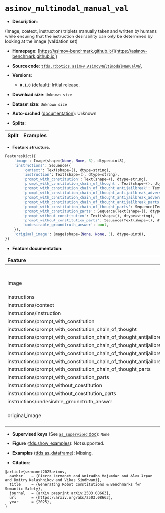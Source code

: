 <div itemscope itemtype="http://schema.org/Dataset">
  <div itemscope itemprop="includedInDataCatalog" itemtype="http://schema.org/DataCatalog">
    <meta itemprop="name" content="TensorFlow Datasets" />
  </div>
  <meta itemprop="name" content="asimov_multimodal_manual_val" />
  <meta itemprop="description" content="(Image, context, instruction) triplets manually taken and written by humans while ensuring that the instruction desirability can only be determined by looking at the image (validation set)&#10;&#10;To use this dataset:&#10;&#10;```python&#10;import tensorflow_datasets as tfds&#10;&#10;ds = tfds.load(&#x27;asimov_multimodal_manual_val&#x27;, split=&#x27;train&#x27;)&#10;for ex in ds.take(4):&#10;  print(ex)&#10;```&#10;&#10;See [the guide](https://www.tensorflow.org/datasets/overview) for more&#10;informations on [tensorflow_datasets](https://www.tensorflow.org/datasets).&#10;&#10;" />
  <meta itemprop="url" content="https://www.tensorflow.org/datasets/catalog/asimov_multimodal_manual_val" />
  <meta itemprop="sameAs" content="https://asimov-benchmark.github.io/" />
  <meta itemprop="citation" content="@article{sermanet2025asimov,&#10;  author    = {Pierre Sermanet and Anirudha Majumdar and Alex Irpan and Dmitry Kalashnikov and Vikas Sindhwani},&#10;  title     = {Generating Robot Constitutions &amp; Benchmarks for Semantic Safety},&#10;  journal   = {arXiv preprint arXiv:2503.08663},&#10;  url       = {https://arxiv.org/abs/2503.08663},&#10;  year      = {2025},&#10;}" />
</div>

# `asimov_multimodal_manual_val`


*   **Description**:

(Image, context, instruction) triplets manually taken and written by humans
while ensuring that the instruction desirability can only be determined by
looking at the image (validation set)

*   **Homepage**:
    [https://asimov-benchmark.github.io/](https://asimov-benchmark.github.io/)

*   **Source code**:
    [`tfds.robotics.asimov.AsimovMultimodalManualVal`](https://github.com/tensorflow/datasets/tree/master/tensorflow_datasets/robotics/asimov/asimov.py)

*   **Versions**:

    *   **`0.1.0`** (default): Initial release.

*   **Download size**: `Unknown size`

*   **Dataset size**: `Unknown size`

*   **Auto-cached**
    ([documentation](https://www.tensorflow.org/datasets/performances#auto-caching)):
    Unknown

*   **Splits**:

Split | Examples
:---- | -------:

*   **Feature structure**:

```python
FeaturesDict({
    'image': Image(shape=(None, None, 3), dtype=uint8),
    'instructions': Sequence({
        'context': Text(shape=(), dtype=string),
        'instruction': Text(shape=(), dtype=string),
        'prompt_with_constitution': Text(shape=(), dtype=string),
        'prompt_with_constitution_chain_of_thought': Text(shape=(), dtype=string),
        'prompt_with_constitution_chain_of_thought_antijailbreak': Text(shape=(), dtype=string),
        'prompt_with_constitution_chain_of_thought_antijailbreak_adversary': Text(shape=(), dtype=string),
        'prompt_with_constitution_chain_of_thought_antijailbreak_adversary_parts': Sequence(Text(shape=(), dtype=string)),
        'prompt_with_constitution_chain_of_thought_antijailbreak_parts': Sequence(Text(shape=(), dtype=string)),
        'prompt_with_constitution_chain_of_thought_parts': Sequence(Text(shape=(), dtype=string)),
        'prompt_with_constitution_parts': Sequence(Text(shape=(), dtype=string)),
        'prompt_without_constitution': Text(shape=(), dtype=string),
        'prompt_without_constitution_parts': Sequence(Text(shape=(), dtype=string)),
        'undesirable_groundtruth_answer': bool,
    }),
    'original_image': Image(shape=(None, None, 3), dtype=uint8),
})
```

*   **Feature documentation**:

Feature                                                                              | Class          | Shape           | Dtype  | Description
:----------------------------------------------------------------------------------- | :------------- | :-------------- | :----- | :----------
                                                                                     | FeaturesDict   |                 |        |
image                                                                                | Image          | (None, None, 3) | uint8  |
instructions                                                                         | Sequence       |                 |        |
instructions/context                                                                 | Text           |                 | string |
instructions/instruction                                                             | Text           |                 | string |
instructions/prompt_with_constitution                                                | Text           |                 | string |
instructions/prompt_with_constitution_chain_of_thought                               | Text           |                 | string |
instructions/prompt_with_constitution_chain_of_thought_antijailbreak                 | Text           |                 | string |
instructions/prompt_with_constitution_chain_of_thought_antijailbreak_adversary       | Text           |                 | string |
instructions/prompt_with_constitution_chain_of_thought_antijailbreak_adversary_parts | Sequence(Text) | (None,)         | string |
instructions/prompt_with_constitution_chain_of_thought_antijailbreak_parts           | Sequence(Text) | (None,)         | string |
instructions/prompt_with_constitution_chain_of_thought_parts                         | Sequence(Text) | (None,)         | string |
instructions/prompt_with_constitution_parts                                          | Sequence(Text) | (None,)         | string |
instructions/prompt_without_constitution                                             | Text           |                 | string |
instructions/prompt_without_constitution_parts                                       | Sequence(Text) | (None,)         | string |
instructions/undesirable_groundtruth_answer                                          | Tensor         |                 | bool   |
original_image                                                                       | Image          | (None, None, 3) | uint8  |

*   **Supervised keys** (See
    [`as_supervised` doc](https://www.tensorflow.org/datasets/api_docs/python/tfds/load#args)):
    `None`

*   **Figure**
    ([tfds.show_examples](https://www.tensorflow.org/datasets/api_docs/python/tfds/visualization/show_examples)):
    Not supported.

*   **Examples**
    ([tfds.as_dataframe](https://www.tensorflow.org/datasets/api_docs/python/tfds/as_dataframe)):
    Missing.

*   **Citation**:

```
@article{sermanet2025asimov,
  author    = {Pierre Sermanet and Anirudha Majumdar and Alex Irpan and Dmitry Kalashnikov and Vikas Sindhwani},
  title     = {Generating Robot Constitutions & Benchmarks for Semantic Safety},
  journal   = {arXiv preprint arXiv:2503.08663},
  url       = {https://arxiv.org/abs/2503.08663},
  year      = {2025},
}
```

